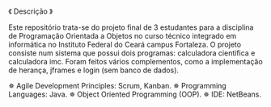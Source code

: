 《 Descrição 》

Este repositório trata-se do projeto final de 3 estudantes para a disciplina de Programação Orientada a Objetos no curso técnico integrado em informática no Instituto Federal do Ceará campus Fortaleza. O projeto consiste num sistema que possui dois programas: calculadora cientifica e calculadora imc. Foram feitos vários complementos, como a implementação de herança, jframes e login (sem banco de dados).

✵ Agile Development Principles: Scrum, Kanban.
✵ Programming Languages: Java.
✵ Object Oriented Programming (OOP).
✵ IDE: NetBeans.
